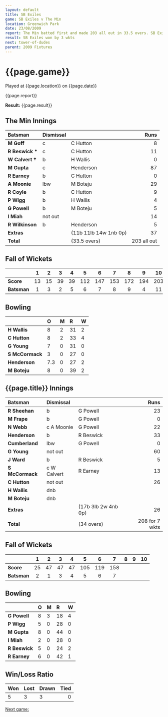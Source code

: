 ```yaml
---
layout: default
title: SB Exiles
game: SB Exiles v The Min
location: Greenwich Park
date: 23/08/2009
report: The Min batted first and made 203 all out in 33.5 overs. SB Exiles replied with 208 for 7 wkts in 34 overs
result: SB Exiles won by 3 wkts
next: tower-of-dudes
parent: 2009 Fixtures
---
```


# {{page.game}}

Played at {{page.location}} on {{page.date}}

{{page.report}}

**Result:** {{page.result}}

## The Min Innings

| Batsman | Dismissal |  | Runs |
|:---|:---|---|---:|
| **M Goff** | c | C Hutton | 8 |
| **R Beswick &#42;** | c | C Hutton | 11 |
| **W Calvert &#8224;** | b | H Wallis | 0 |
| **M Gupta** | c | Henderson | 87 |
| **R Earney** | b | C Hutton | 0 |
| **A Moonie** | lbw | M Boteju | 29 |
| **R Coyle** | b | C Hutton | 9 |
| **P Wigg** | b | H Wallis | 4 |
| **G Powell** | b | M Boteju | 5 |
| **I Miah** | not out |  | 14 |
| **R Wilkinson** | b | Henderson | 5 |
| **Extras** | | (11b 11lb 14w 1nb 0p) | 37 |
| **Total** | | (33.5 overs) | 203 all out |

## Fall of Wickets

| | 1 | 2 | 3 | 4 | 5 | 6 | 7 | 8 | 9 | 10 |
|---|:---:|:---:|:---:|:---:|:---:|:---:|:---:|:---:|:---:|:---:|
| **Score** | 13 | 15 | 39 | 39 | 112 | 147 | 153 | 172 | 194 | 203 |
| **Batsman** | 1 | 3 | 2 | 5 | 6 | 7 | 8 | 9 | 4 | 11 |

## Bowling

| | O | M | R | W |
|---|:---|:---|:---|:---|
| **H Wallis** | 8 | 2 | 31 | 2 |
| **C Hutton** | 8 | 2 | 33 | 4 |
| **G Young** | 7 | 0 | 31 | 0 |
| **S McCormack** | 3 | 0 | 27 | 0 |
| **Henderson** | 7.3 | 0 | 27 | 2 |
| **M Boteju** | 8 | 0 | 39 | 2 |

## {{page.title}} Innings

| Batsman | Dismissal |  | Runs |
|:---|:---|---|---:|
| **R Sheehan** | b | G Powell | 23 |
| **M Frape** | b | G Powell | 0 |
| **N Webb** | c A Moonie | G Powell | 22 |
| **Henderson** | b | R Beswick | 33 |
| **Cumberland** | lbw | G Powell | 0 |
| **G Young** | not out |  | 60 |
| **J Ward** | b | R Beswick | 5 |
| **S McCormack** | c W Calvert | R Earney | 13 |
| **C Hutton** | not out |  | 26 |
| **H Wallis** | dnb |  |  |
| **M Boteju** | dnb |  |  |
| **Extras** | | (17b 3lb 2w 4nb 0p) | 26 |
| **Total** | | (34 overs) | 208 for 7 wkts |

## Fall of Wickets

| | 1 | 2 | 3 | 4 | 5 | 6 | 7 | 8 | 9 | 10 |
|---|:---:|:---:|:---:|:---:|:---:|:---:|:---:|:---:|:---:|:---:|
| **Score** | 25 | 47 | 47 | 47 | 105 | 119 | 158 |  |  |  |
| **Batsman** | 2 | 1 | 3 | 4 | 5 | 6 | 7 |  |  |  |

## Bowling

| | O | M | R | W |
|---|:---|:---|:---|:---|
| **G Powell** | 8 | 3 | 18 | 4 |
| **P Wigg** | 5 | 0 | 28 | 0 |
| **M Gupta** | 8 | 0 | 44 | 0 |
| **I Miah** | 2 | 0 | 28 | 0 |
| **R Beswick** | 5 | 0 | 24 | 2 |
| **R Earney** | 6 | 0 | 42 | 1 |

## Win/Loss Ratio

| Won | Lost | Drawn | Tied |
|:---|:---|:---|---:|
| 5 | 3 | 3 | 0 |

[Next game:]({{page.next}})